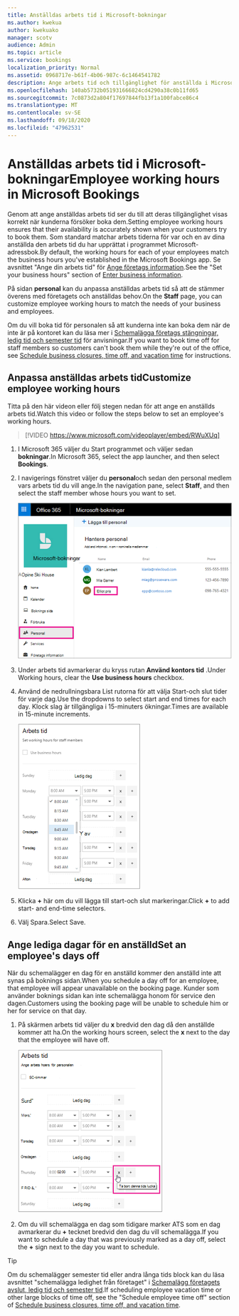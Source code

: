 ```yaml
---
title: Anställdas arbets tid i Microsoft-bokningar
ms.author: kwekua
author: kwekuako
manager: scotv
audience: Admin
ms.topic: article
ms.service: bookings
localization_priority: Normal
ms.assetid: 0968717e-b61f-4b06-987c-6c1464541782
description: Ange arbets tid och tillgänglighet för anställda i Microsoft-bokningar.
ms.openlocfilehash: 140ab5732b051931666824cd4290a38c0b11fd65
ms.sourcegitcommit: 7c0873d2a804f17697844fb13f1a100fabce86c4
ms.translationtype: MT
ms.contentlocale: sv-SE
ms.lasthandoff: 09/18/2020
ms.locfileid: "47962531"
---
```

# <a name="employee-working-hours-in-microsoft-bookings"></a><span data-ttu-id="474ef-103">Anställdas arbets tid i Microsoft-bokningar</span><span class="sxs-lookup"><span data-stu-id="474ef-103">Employee working hours in Microsoft Bookings</span></span>

<span data-ttu-id="474ef-104">Genom att ange anställdas arbets tid ser du till att deras tillgänglighet visas korrekt när kunderna försöker boka dem.</span><span class="sxs-lookup"><span data-stu-id="474ef-104">Setting employee working hours ensures that their availability is accurately shown when your customers try to book them.</span></span> <span data-ttu-id="474ef-105">Som standard matchar arbets tiderna för var och en av dina anställda den arbets tid du har upprättat i programmet Microsoft-adressbok.</span><span class="sxs-lookup"><span data-stu-id="474ef-105">By default, the working hours for each of your employees match the business hours you've established in the Microsoft Bookings app.</span></span> <span data-ttu-id="474ef-106">Se avsnittet "Ange din arbets tid" för [Ange företags information](enter-business-information.md#set-your-business-hours).</span><span class="sxs-lookup"><span data-stu-id="474ef-106">See the "Set your business hours" section of [Enter business information](enter-business-information.md#set-your-business-hours).</span></span>

<span data-ttu-id="474ef-107">På sidan **personal** kan du anpassa anställdas arbets tid så att de stämmer överens med företagets och anställdas behov.</span><span class="sxs-lookup"><span data-stu-id="474ef-107">On the **Staff** page, you can customize employee working hours to match the needs of your business and employees.</span></span>

<span data-ttu-id="474ef-108">Om du vill boka tid för personalen så att kunderna inte kan boka dem när de inte är på kontoret kan du läsa mer i [Schemalägga företags stängningar, ledig tid och semester tid](schedule-closures-time-off-vacation.md) för anvisningar.</span><span class="sxs-lookup"><span data-stu-id="474ef-108">If you want to book time off for staff members so customers can't book them while they're out of the office, see [Schedule business closures, time off, and vacation time](schedule-closures-time-off-vacation.md) for instructions.</span></span>

## <a name="customize-employee-working-hours"></a><span data-ttu-id="474ef-109">Anpassa anställdas arbets tid</span><span class="sxs-lookup"><span data-stu-id="474ef-109">Customize employee working hours</span></span>

<span data-ttu-id="474ef-110">Titta på den här videon eller följ stegen nedan för att ange en anställds arbets tid.</span><span class="sxs-lookup"><span data-stu-id="474ef-110">Watch this video or follow the steps below to set an employee's working hours.</span></span>

> [!VIDEO https://www.microsoft.com/videoplayer/embed/RWuXUq]

1. <span data-ttu-id="474ef-111">I Microsoft 365 väljer du Start programmet och väljer sedan **bokningar**.</span><span class="sxs-lookup"><span data-stu-id="474ef-111">In Microsoft 365, select the app launcher, and then select **Bookings**.</span></span>

1. <span data-ttu-id="474ef-112">I navigerings fönstret väljer du **personal**och sedan den personal medlem vars arbets tid du vill ange.</span><span class="sxs-lookup"><span data-stu-id="474ef-112">In the navigation pane, select **Staff**, and then select the staff member whose hours you want to set.</span></span>

   ![Bild av fönstret bokningar personal med markerat namn](../media/bookings-staff-name-highlight.png)

1. <span data-ttu-id="474ef-114">Under arbets tid avmarkerar du kryss rutan **Använd kontors tid** .</span><span class="sxs-lookup"><span data-stu-id="474ef-114">Under Working hours, clear the **Use business hours** checkbox.</span></span>

1. <span data-ttu-id="474ef-115">Använd de nedrullningsbara List rutorna för att välja Start-och slut tider för varje dag.</span><span class="sxs-lookup"><span data-stu-id="474ef-115">Use the dropdowns to select start and end times for each day.</span></span> <span data-ttu-id="474ef-116">Klock slag är tillgängliga i 15-minuters ökningar.</span><span class="sxs-lookup"><span data-stu-id="474ef-116">Times are available in 15-minute increments.</span></span>

   ![Bild av skärmen arbets tid under bokningar](../media/bookings-staff-hours.png)

1. <span data-ttu-id="474ef-118">Klicka **+** här om du vill lägga till start-och slut markeringar.</span><span class="sxs-lookup"><span data-stu-id="474ef-118">Click **+** to add start- and end-time selectors.</span></span>

1. <span data-ttu-id="474ef-119">Välj Spara.</span><span class="sxs-lookup"><span data-stu-id="474ef-119">Select Save.</span></span>

## <a name="set-an-employees-days-off"></a><span data-ttu-id="474ef-120">Ange lediga dagar för en anställd</span><span class="sxs-lookup"><span data-stu-id="474ef-120">Set an employee's days off</span></span>

<span data-ttu-id="474ef-121">När du schemalägger en dag för en anställd kommer den anställd inte att synas på boknings sidan.</span><span class="sxs-lookup"><span data-stu-id="474ef-121">When you schedule a day off for an employee, that employee will appear unavailable on the booking page.</span></span> <span data-ttu-id="474ef-122">Kunder som använder boknings sidan kan inte schemalägga honom för service den dagen.</span><span class="sxs-lookup"><span data-stu-id="474ef-122">Customers using the booking page will be unable to schedule him or her for service on that day.</span></span>

1. <span data-ttu-id="474ef-123">På skärmen arbets tid väljer du **x** bredvid den dag då den anställde kommer att ha.</span><span class="sxs-lookup"><span data-stu-id="474ef-123">On the working hours screen, select the **x** next to the day that the employee will have off.</span></span>

   ![Bild av skärmen för arbets tider med musen över x](../media/bookings-staff-time-off.png)

1. <span data-ttu-id="474ef-125">Om du vill schemalägga en dag som tidigare marker ATS som en dag avmarkerar du **+** tecknet bredvid den dag du vill schemalägga.</span><span class="sxs-lookup"><span data-stu-id="474ef-125">If you want to schedule a day that was previously marked as a day off, select the **+** sign next to the day you want to schedule.</span></span>

> [!TIP]
> <span data-ttu-id="474ef-126">Om du schemalägger semester tid eller andra långa tids block kan du läsa avsnittet "schemalägga ledighet från företaget" i [Schemalägg företagets avslut, ledig tid och semester tid](schedule-closures-time-off-vacation.md#schedule-employee-time-off).</span><span class="sxs-lookup"><span data-stu-id="474ef-126">If scheduling employee vacation time or other large blocks of time off, see the "Schedule employee time off" section of [Schedule business closures, time off, and vacation time](schedule-closures-time-off-vacation.md#schedule-employee-time-off).</span></span>
